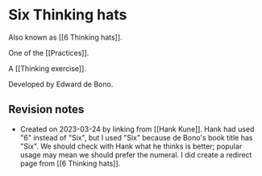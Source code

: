 # Six Thinking hats

Also known as [[6 Thinking hats]].

One of the [[Practices]].

A [[Thinking exercise]].

Developed by Edward de Bono.

## Revision notes

- Created on 2023-03-24 by linking from [[Hank Kune]]. Hank had used "6" instead of "Six", but I used "Six" because de Bono's book title has "Six". We should check with Hank what he thinks is better; popular usage may mean we should prefer the numeral. I did create a redirect page from [[6 Thinking hats]].
